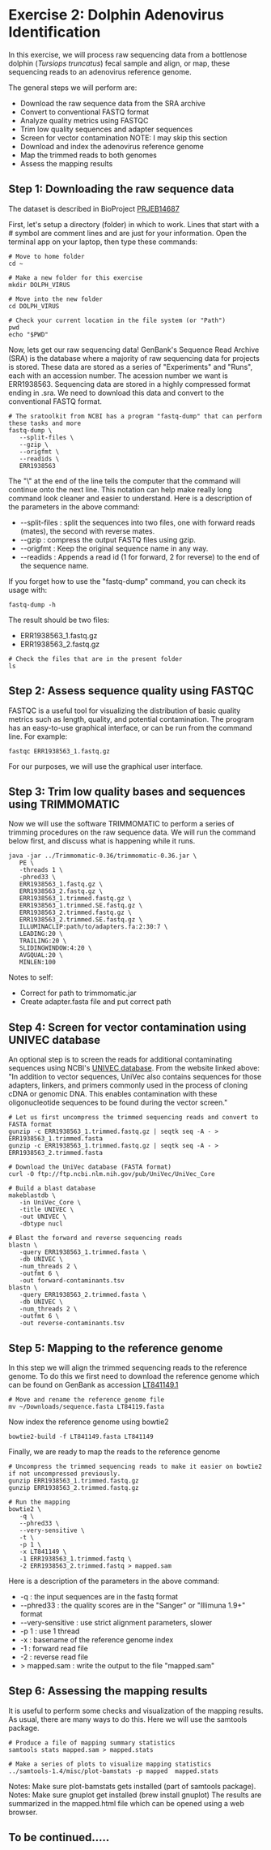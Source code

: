 # Exercise 2: Dolphin Adenovirus Identification
In this exercise, we will process raw sequencing data from a bottlenose dolphin (*Tursiops truncatus*) fecal sample and align, or map, these sequencing reads to an adenovirus reference genome.

The general steps we will perform are:
- Download the raw sequence data from the SRA archive
- Convert to conventional FASTQ format
- Analyze quality metrics using FASTQC
- Trim low quality sequences and adapter sequences
- Screen for vector contamination NOTE: I may skip this section
- Download and index the adenovirus reference genome
- Map the trimmed reads to both genomes
- Assess the mapping results

## Step 1:  Downloading the raw sequence data
The dataset is described in BioProject [PRJEB14687](https://www.ncbi.nlm.nih.gov/bioproject/?term=PRJEB14687)

First, let's setup a directory (folder) in which to work. Lines that start with a # symbol are comment lines and are just for your information. Open the terminal app on your laptop, then type these commands:
```
# Move to home folder
cd ~

# Make a new folder for this exercise
mkdir DOLPH_VIRUS

# Move into the new folder
cd DOLPH_VIRUS

# Check your current location in the file system (or "Path")
pwd
echo "$PWD"
```

Now, lets get our raw sequencing data!  GenBank's Sequence Read Archive (SRA) is the database where a majority of raw sequencing data for projects is stored.  These data are stored as a series of "Experiments" and "Runs", each with an accession number.  The acession number we want is ERR1938563. Sequencing data are stored in a highly compressed format ending in .sra.  We need to download this data and convert to the conventional FASTQ format.
```
# The sratoolkit from NCBI has a program "fastq-dump" that can perform these tasks and more
fastq-dump \
   --split-files \
   --gzip \
   --origfmt \
   --readids \
   ERR1938563
```
The "\\" at the end of the line tells the computer that the command will continue onto the next line.  This notation can help make really long command look cleaner and easier to understand.
Here is a description of the parameters in the above command:
- --split-files : split the sequences into two files, one with forward reads (mates), the second with reverse mates.
- --gzip : compress the output FASTQ files using gzip.
- --origfmt : Keep the original sequence name in any way.
- --readids : Appends a read id (1 for forward, 2 for reverse) to the end of the sequence name.

If you forget how to use the "fastq-dump" command, you can check its usage with:
```
fastq-dump -h
```
The result should be two files:
- ERR1938563_1.fastq.gz
- ERR1938563_2.fastq.gz
```
# Check the files that are in the present folder
ls
```

## Step 2:  Assess sequence quality using FASTQC
FASTQC is a useful tool for visualizing the distribution of basic quality metrics such as length, quality, and potential contamination.
The program has an easy-to-use graphical interface, or can be run from the command line. For example:
```
fastqc ERR1938563_1.fastq.gz
```
For our purposes, we will use the graphical user interface.

## Step 3:  Trim low quality bases and sequences using TRIMMOMATIC
Now we will use the software TRIMMOMATIC to perform a series of trimming procedures on the raw sequence data.
We will run the command below first, and discuss what is happening while it runs.
```
java -jar ../Trimmomatic-0.36/trimmomatic-0.36.jar \
   PE \
   -threads 1 \
   -phred33 \
   ERR1938563_1.fastq.gz \
   ERR1938563_2.fastq.gz \
   ERR1938563_1.trimmed.fastq.gz \
   ERR1938563_1.trimmed.SE.fastq.gz \
   ERR1938563_2.trimmed.fastq.gz \
   ERR1938563_2.trimmed.SE.fastq.gz \
   ILLUMINACLIP:path/to/adapters.fa:2:30:7 \
   LEADING:20 \
   TRAILING:20 \
   SLIDINGWINDOW:4:20 \
   AVGQUAL:20 \
   MINLEN:100
```
Notes to self:
- Correct for path to trimmomatic.jar
- Create adapter.fasta file and put correct path

## Step 4:  Screen for vector contamination using UNIVEC database
An optional step is to screen the reads for additional contaminating sequences using NCBI's [UNIVEC database](https://www.ncbi.nlm.nih.gov/tools/vecscreen/univec/).
From the website linked above:
"In addition to vector sequences, UniVec also contains sequences for those adapters, linkers, and primers commonly used in the process of cloning cDNA or genomic DNA. This enables contamination with these oligonucleotide sequences to be found during the vector screen."
```
# Let us first uncompress the trimmed sequencing reads and convert to FASTA format
gunzip -c ERR1938563_1.trimmed.fastq.gz | seqtk seq -A - > ERR1938563_1.trimmed.fasta
gunzip -c ERR1938563_1.trimmed.fastq.gz | seqtk seq -A - > ERR1938563_2.trimmed.fasta

# Download the UniVec database (FASTA format)
curl -O ftp://ftp.ncbi.nlm.nih.gov/pub/UniVec/UniVec_Core

# Build a blast database
makeblastdb \
   -in UniVec_Core \
   -title UNIVEC \
   -out UNIVEC \
   -dbtype nucl

# Blast the forward and reverse sequencing reads
blastn \
   -query ERR1938563_1.trimmed.fasta \
   -db UNIVEC \
   -num_threads 2 \
   -outfmt 6 \
   -out forward-contaminants.tsv
blastn \
   -query ERR1938563_2.trimmed.fasta \
   -db UNIVEC \
   -num_threads 2 \
   -outfmt 6 \
   -out reverse-contaminants.tsv
```


## Step 5: Mapping to the reference genome
In this step we will align the trimmed sequencing reads to the reference genome.  To do this we first need to download the reference genome which can be found on GenBank as accession [LT841149.1](https://www.ncbi.nlm.nih.gov/nuccore/LT841149.1)
```
# Move and rename the reference genome file
mv ~/Downloads/sequence.fasta LT84119.fasta
```
Now index the reference genome using bowtie2
```
bowtie2-build -f LT841149.fasta LT841149
```

Finally, we are ready to map the reads to the reference genome
```
# Uncompress the trimmed sequencing reads to make it easier on bowtie2 if not uncompressed previously.
gunzip ERR1938563_1.trimmed.fastq.gz
gunzip ERR1938563_2.trimmed.fastq.gz

# Run the mapping
bowtie2 \
   -q \
   --phred33 \
   --very-sensitive \
   -t \
   -p 1 \
   -x LT841149 \
   -1 ERR1938563_1.trimmed.fastq \
   -2 ERR1938563_2.trimmed.fastq > mapped.sam
```
Here is a description of the parameters in the above command:
- -q : the input sequences are in the fastq format
- --phred33 : the quality scores are in the "Sanger" or "Illimuna 1.9+" format
- --very-sensitive : use strict alignment parameters, slower
- -p 1 : use 1 thread
- -x : basename of the reference genome index
- -1 : forward read file
- -2 : reverse read file
- \> mapped.sam : write the output to the file "mapped.sam"

## Step 6: Assessing the mapping results
It is useful to perform some checks and visualization of the mapping results.  As usual, there are many ways to do this.  Here we will use the samtools package.
```
# Produce a file of mapping summary statistics
samtools stats mapped.sam > mapped.stats

# Make a series of plots to visualize mapping statistics
../samtools-1.4/misc/plot-bamstats -p mapped  mapped.stats
```
Notes: Make sure plot-bamstats gets installed (part of samtools package).
Notes: Make sure gnuplot get installed (brew install gnuplot)
The results are summarized in the mapped.html file which can be opened using a web browser.



## To be continued.....

